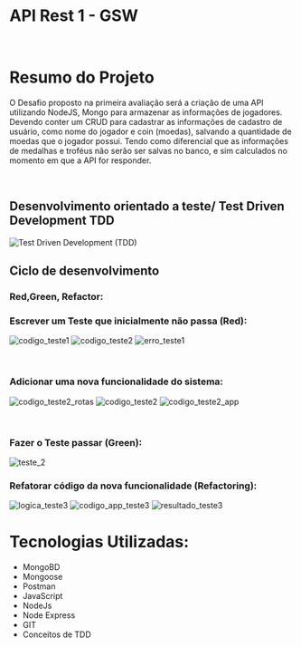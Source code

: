 # API Rest 1 - GSW

<br>

# Resumo do Projeto

O Desafio proposto na primeira avaliação será a criação de uma API utilizando NodeJS, Mongo para armazenar as informações de jogadores. Devendo conter um CRUD para cadastrar as informações de cadastro de usuário, como nome do jogador e coin (moedas), salvando a quantidade de moedas que o jogador possui. Tendo como diferencial que as informações de medalhas e troféus não serão ser salvas no banco, e sim calculados no momento em que a API for responder.

<br>

## Desenvolvimento orientado a teste/ Test Driven Development TDD

![Test Driven Development (TDD)](https://user-images.githubusercontent.com/80925387/167756040-c2dba9fa-c55c-4e74-bbd0-cb8ba6ca4a86.png)

## Ciclo de desenvolvimento

### Red,Green, Refactor:

### Escrever um Teste que inicialmente não passa (Red):
![codigo_teste1](https://user-images.githubusercontent.com/80925387/167759346-1ab42ede-cf49-43e9-b491-a616157e7473.PNG)
![codigo_teste2](https://user-images.githubusercontent.com/80925387/167759360-c8bed1a4-a662-489f-ac9f-b0219b3095e7.PNG)
![erro_teste1](https://user-images.githubusercontent.com/80925387/167759381-c9ebfa0d-f624-45de-8d7f-b12930b8c526.PNG)

<br>

### Adicionar uma nova funcionalidade do sistema:
![codigo_teste2_rotas](https://user-images.githubusercontent.com/80925387/167759475-819d587e-896f-4af2-8312-44270c77cd1f.PNG)
![codigo_teste2](https://user-images.githubusercontent.com/80925387/167759547-571a9e99-737d-4416-b66c-184becf00ae2.PNG)
![codigo_teste2_app](https://user-images.githubusercontent.com/80925387/167759564-bfdf9880-eea6-4ab5-a0d2-b0262ba9abe3.PNG)

<br>

### Fazer o Teste passar (Green):
![teste_2](https://user-images.githubusercontent.com/80925387/167759669-f4eec432-b235-4aa1-8029-ac76ec5c21d6.PNG)


### Refatorar código da nova funcionalidade (Refactoring):
![logica_teste3](https://user-images.githubusercontent.com/80925387/167760239-bf8334fa-a458-4363-a4a5-19d8b68af2a9.PNG)
![codigo_app_teste3](https://user-images.githubusercontent.com/80925387/167760256-b2d36803-93a2-4a5f-8cbc-3e63844be7dc.PNG)
![resultado_teste3](https://user-images.githubusercontent.com/80925387/167760338-d3c3b206-1672-4a57-831d-f0409911784a.PNG)



# Tecnologias Utilizadas:

- MongoBD
- Mongoose
- Postman
- JavaScript
- NodeJs
- Node Express
- GIT
- Conceitos de TDD
